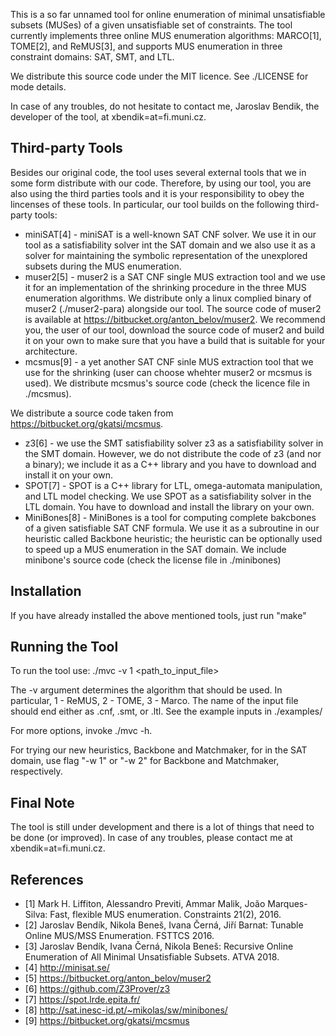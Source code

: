 This is a so far unnamed tool for online enumeration of minimal unsatisfiable subsets (MUSes) of a given unsatisfiable set of constraints. The tool currently implements three online MUS enumeration algorithms: MARCO[1], TOME[2], and ReMUS[3], and supports MUS enumeration in three constraint domains: SAT, SMT, and LTL.


We distribute this source code under the MIT licence. See ./LICENSE for mode details.

In case of any troubles, do not hesitate to contact me, Jaroslav Bendik, the developer of the tool, at xbendik=at=fi.muni.cz.

## Third-party Tools

Besides our original code, the tool uses several external tools that we in some form distribute with our code. Therefore, by using our tool, you are also using the third parties tools and it is your responsibility to obey the lincenses of these tools. In particular, our tool builds on the following third-party tools:
* miniSAT[4] - miniSAT is a well-known SAT CNF solver. We use it in our tool as a satisfiability solver int the SAT domain and we also use it as a solver for maintaining the symbolic representation of the unexplored subsets during the MUS enumeration.
* muser2[5] - muser2 is a SAT CNF single MUS extraction tool and we use it for an implementation of the shrinking procedure in the three MUS enumeration algorithms. We distribute only a linux complied binary of muser2 (./muser2-para) alongside our tool. The source code of muser2 is available at https://bitbucket.org/anton_belov/muser2. We recommend you, the user of our tool, download the source code of muser2 and build it on your own to make sure that you have a build that is suitable for your architecture.
* mcsmus[9] - a yet another SAT CNF sinle MUS extraction tool that we use for the shrinking (user can choose whehter muser2 or mcsmus is used). We distribute mcsmus's source code (check the licence file in ./mcsmus).

We distribute a source code taken from https://bitbucket.org/gkatsi/mcsmus. 
* z3[6] - we use the SMT satisfiability solver z3 as a satisfiability solver in the SMT domain. However, we do not distribute the code of z3 (and nor a binary); we include it as a C++ library and you have to download and install it on your own.
* SPOT[7] - SPOT is a C++ library for LTL, omega-automata manipulation, and LTL model checking. We use SPOT as a satisfiability solver in the LTL domain. You have to download and install the library on your own.
* MiniBones[8] - MiniBones is a tool for computing complete bakcbones of a given satisfiable SAT CNF formula. We use it as a subroutine in our heuristic called Backbone heuristic; the heuristic can be optionally used to speed up a MUS enumeration in the SAT domain. We include minibone's source code (check the license file in ./minibones)

## Installation
If you have already installed the above mentioned tools, just run "make"

## Running the Tool
To run the tool use: ./mvc -v 1 <path_to_input_file>

The -v argument determines the algorithm that should be used. In particular, 1 - ReMUS, 2 - TOME, 3 - Marco. The name of the input file should end either as .cnf, .smt, or .ltl. See the example inputs in ./examples/

For more options, invoke ./mvc -h.

For trying our new heuristics, Backbone and Matchmaker, for in the SAT domain, use flag "-w 1" or "-w 2" for Backbone and Matchmaker, respectively.

## Final Note
The tool is still under development and there is a lot of things that need to be done (or improved). In case of any troubles, please contact me at xbendik=at=fi.muni.cz.

## References
* [1] Mark H. Liffiton, Alessandro Previti, Ammar Malik, João Marques-Silva: Fast, flexible MUS enumeration. Constraints 21(2), 2016.
* [2] Jaroslav Bendík, Nikola Beneš, Ivana Černá, Jiří Barnat: Tunable Online MUS/MSS Enumeration. FSTTCS 2016.
* [3] Jaroslav Bendík, Ivana Černá, Nikola Beneš: Recursive Online Enumeration of All Minimal Unsatisfiable Subsets. ATVA 2018.
* [4] http://minisat.se/
* [5] https://bitbucket.org/anton_belov/muser2
* [6] https://github.com/Z3Prover/z3
* [7] https://spot.lrde.epita.fr/
* [8] http://sat.inesc-id.pt/~mikolas/sw/minibones/
* [9] https://bitbucket.org/gkatsi/mcsmus
